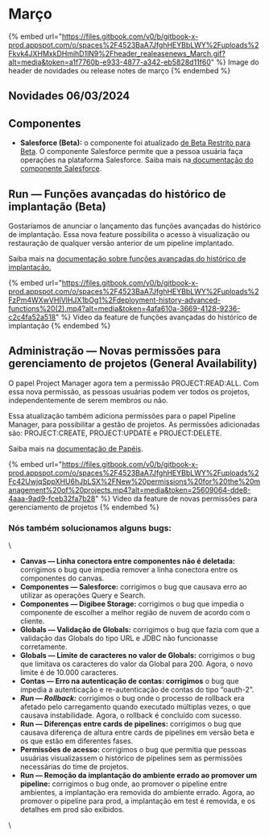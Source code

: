 # Março

{% embed url="https://files.gitbook.com/v0/b/gitbook-x-prod.appspot.com/o/spaces%2F4523BaA7JfghHEYBbLWY%2Fuploads%2Fkvk4JXHMxkDHmihD1lN9%2Fheader_realeasenews_March.gif?alt=media&token=a1f7760b-e933-4877-a342-eb5828d11f60" %}
Image do header de novidades ou release notes de março
{% endembed %}

## Novidades 06/03/2024

## Componentes

* **Salesforce (Beta):** o componente foi atualizado [de Beta Restrito para Beta](https://docs.digibee.com/documentation/v/pt-br/general/programa-beta). O componente Salesforce permite que a pessoa usuária faça operações na plataforma Salesforce. Saiba mais na[ documentação do componente Salesforce](https://docs.digibee.com/documentation/v/pt-br/components/enterprise-applications/salesforce-restricted-beta).





## Run — Funções avançadas do histórico de implantação (Beta)

Gostaríamos de anunciar o lançamento das funções avançadas do histórico de implantação. Essa nova feature possibilita o acesso à visualização ou restauração de qualquer versão anterior de um pipeline implantado.&#x20;

Saiba mais na [documentação sobre funções avançadas do histórico de implantação.](https://docs.digibee.com/documentation/v/pt-br/run/deployment/como-utilizar-as-funcoes-avancadas-do-historico-de-implantacao)

{% embed url="https://files.gitbook.com/v0/b/gitbook-x-prod.appspot.com/o/spaces%2F4523BaA7JfghHEYBbLWY%2Fuploads%2FzPm4WXwVHIVlHJX1bOg1%2Fdeployment-history-advanced-functions%20(2).mp4?alt=media&token=4afa610a-3669-4128-9236-c2c4fa52a518" %}
Vídeo da feature de funções avançadas do histórico de implantação
{% endembed %}





## Administração — Novas permissões para gerenciamento de projetos (General Availability)

O papel Project Manager agora tem a permissão PROJECT:READ:ALL. Com essa nova permissão, as pessoas usuárias podem ver todos os projetos, independentemente de serem membros ou não.&#x20;

Essa atualização também adiciona permissões para o papel Pipeline Manager, para possibilitar a gestão de projetos. As permissões adicionadas são: PROJECT:CREATE, PROJECT:UPDATE e PROJECT:DELETE.

Saiba mais na [documentação de Papéis](https://docs.digibee.com/documentation/v/pt-br/administration/new-access-control/papeis-do-controle-de-acesso).

{% embed url="https://files.gitbook.com/v0/b/gitbook-x-prod.appspot.com/o/spaces%2F4523BaA7JfghHEYBbLWY%2Fuploads%2Fc42UwjqSppXHU6hJbLSX%2FNew%20permissions%20for%20the%20management%20of%20projects.mp4?alt=media&token=25609064-dde8-4aaa-9ad9-fceb32fa7b28" %}
Vídeo da feature de novas permissões para gerenciamento de projetos&#x20;
{% endembed %}







### Nós também solucionamos alguns bugs:

\


* **Canvas — Linha conectora entre componentes não é deletada:** corrigimos o bug que impedia remover a linha conectora entre os componentes do canvas.
* **Componentes — Salesforce:** corrigimos o bug que causava erro ao utilizar as operações Query e Search.
* **Componentes — Digibee Storage:** corrigimos o bug que impedia o componente de escolher a melhor região de nuvem de acordo com o cliente.
* **Globals — Validação de Globals:** corrigimos o bug que fazia com que a validação das Globals do tipo URL e JDBC não funcionasse corretamente.
* **Globals — Limite de caracteres no valor de Globals:** corrigimos o bug que limitava os caracteres do valor da Global para 200. Agora, o novo limite é de 10.000 caracteres.
* **Contas — Erro na autenticação de contas: corrigimos** o bug que impedia a autenticação e re-autenticação de contas do tipo “oauth-2”.
* _**Run — Rollback:**_ corrigimos o bug onde o processo de rollback era afetado pelo carregamento quando executado múltiplas vezes, o que causava instabilidade. Agora, o rollback é concluído com sucesso.
* **Run — Diferenças entre cards de pipelines:** corrigimos o bug que causava diferença de altura entre cards de  pipelines em versão beta e os que estão em diferentes fases.&#x20;
* **Permissões de acesso:** corrigimos o bug que permitia que pessoas usuárias visualizassem o histórico de pipelines sem as permissões necessárias do time de projetos.&#x20;
* **Run — Remoção da implantação do ambiente errado ao promover um pipeline:** corrigimos o bug onde, ao promover o pipeline entre ambientes, a implantação era removida do ambiente errado. Agora, ao promover o pipeline para prod, a implantação em test é removida, e os detalhes em prod são exibidos.

\
